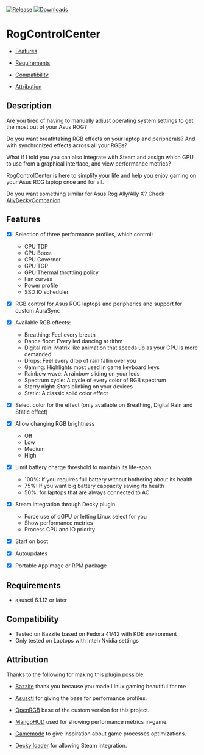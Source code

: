 [![Release](https://github.com/Emiliopg91/RogControlCenter/actions/workflows/release.yml/badge.svg)](https://github.com/Emiliopg91/RogControlCenter/actions/workflows/release.yml)
[![Downloads](https://img.shields.io/github/downloads/Emiliopg91/RogControlCenter/total.svg)](https://github.com/Emiliopg91/RogControlCenter/releases)

# RogControlCenter
- [Features](#features)

- [Requirements](#requirements)

- [Compatibility](#compatibility)

- [Attribution](#attribution)

## Description
Are you tired of having to manually adjust operating system settings to get the most out of your Asus ROG?

Do you want breathtaking RGB effects on your laptop and peripherals? And with synchronized effects across all your RGBs?

What if I told you you can also integrate with Steam and assign which GPU to use from a graphical interface, and view performance metrics?

RogControlCenter is here to simplify your life and help you enjoy gaming on your Asus ROG laptop once and for all.

Do you want something similar for Asus Rog Ally/Ally X? Check [AllyDeckyCompanion](https://github.com/Emiliopg91/AllyDeckyCompanion/)

## Features

- [x] Selection of three performance profiles, which control:
  - CPU TDP
  - CPU Boost
  - CPU Governor
  - GPU TGP
  - GPU Thermal throttling policy
  - Fan curves
  - Power profile
  - SSD IO scheduler

- [x] RGB control for Asus ROG laptops and peripherics and support for custom AuraSync

- [x] Available RGB effects:
  - Breathing: Feel every breath
  - Dance floor: Every led dancing at rithm
  - Digital rain: Matrix like animation that speeds up as your CPU is more demanded
  - Drops: Feel every drop of rain fallin over you
  - Gaming: Highlights most used in game keyboard keys
  - Rainbow wave: A rainbow sliding on your leds
  - Spectrum cycle: A cycle of every color of RGB spectrum
  - Starry night: Stars blinking on your devices 
  - Static: A classic solid color effect

- [x] Select color for the effect (only available on Breathing, Digital Rain and Static effect)

- [x] Allow changing RGB brightness
  - Off
  - Low
  - Medium
  - High 

- [x] Limit battery charge threshold to maintain its life-span
  - 100%: If you requires full battery without bothering about its health
  - 75%: If you want big battery cappacity saving its health
  - 50%: for laptops that are always connected to AC

- [x] Steam integration through Decky plugin
  - Force use of dGPU or letting Linux select for you
  - Show performance metrics
  - Process CPU and IO priority

- [x] Start on boot

- [x] Autoupdates

- [x] Portable AppImage or RPM package  

## Requirements
- asusctl 6.1.12 or later

## Compatibility
- Tested on Bazzite based on Fedora 41/42 with KDE environment
- Only tested on Laptops with Intel+Nvidia settings

## Attribution

Thanks to the following for making this plugin possible:

- [Bazzite](https://github.com/ublue-os/bazzite/) thank you because you made Linux gaming beautiful for me

- [Asusctl](https://gitlab.com/asus-linux/asusctl/) for giving the base for performance profiles.

- [OpenRGB](https://gitlab.com/CalcProgrammer1/OpenRGB/) base of the custom version for this project.

- [MangoHUD](https://github.com/flightlessmango/MangoHud/) used for showing performance metrics in-game.

- [Gamemode](https://github.com/FeralInteractive/gamemode/) to give inspiration about game processes optimizations.

- [Decky loader](https://github.com/SteamDeckHomebrew/decky-loader/) for allowing Steam integration.
